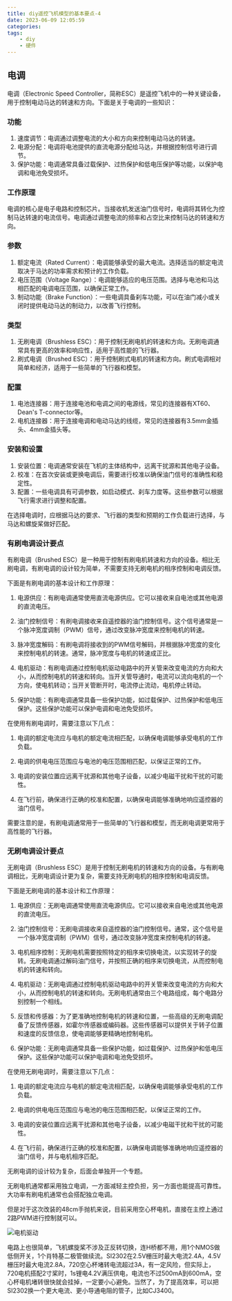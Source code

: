 ```yaml
---
title: diy遥控飞机模型的基本要点-4
date: 2023-06-09 12:05:59
categories:
tags:
    - diy
    - 硬件
---
```


## 电调

电调（Electronic Speed Controller，简称ESC）是遥控飞机中的一种关键设备，用于控制电动马达的转速和方向。下面是关于电调的一些知识：

### 功能

1. 速度调节：电调通过调整电流的大小和方向来控制电动马达的转速。
2. 电源分配：电调将电池提供的直流电源分配给马达，并根据控制信号进行调节。
3. 保护功能：电调通常具备过载保护、过热保护和低电压保护等功能，以保护电调和电池免受损坏。

### 工作原理

电调的核心是电子电路和控制芯片。当接收机发送油门信号时，电调将其转化为控制马达转速的电流信号。电调通过调整电流的频率和占空比来控制马达的转速和方向。

### 参数

1. 额定电流（Rated Current）：电调能够承受的最大电流。选择适当的额定电流取决于马达的功率需求和预计的工作负载。
2. 电压范围（Voltage Range）：电调能够适应的电压范围。选择与电池和马达相匹配的电调电压范围，以确保正常工作。
3. 制动功能（Brake Function）：一些电调具备刹车功能，可以在油门减小或关闭时提供电动马达的制动力，以改善飞行控制。

<!-- more -->

### 类型

1. 无刷电调（Brushless ESC）：用于控制无刷电机的转速和方向。无刷电调通常具有更高的效率和响应性，适用于高性能的飞行器。
2. 刷式电调（Brushed ESC）：用于控制刷式电机的转速和方向。刷式电调相对简单和经济，适用于一些简单的飞行器和模型。

### 配置

1. 电池连接器：用于连接电池和电调之间的电源线，常见的连接器有XT60、Dean's T-connector等。
2. 电机连接器：用于连接电调和电动马达的线缆，常见的连接器有3.5mm金插头、4mm金插头等。

### 安装和设置

1. 安装位置：电调通常安装在飞机的主体结构中，远离干扰源和其他电子设备。
2. 校准：在首次安装或更换电调后，需要进行校准以确保油门信号的准确性和稳定性。
3. 配置：一些电调具有可调参数，如启动模式、刹车力度等。这些参数可以根据飞行需求进行调整和配置。

在选择电调时，应根据马达的要求、飞行器的类型和预期的工作负载进行选择，与马达和螺旋桨做好匹配。

### 有刷电调设计要点

有刷电调（Brushed ESC）是一种用于控制有刷电机转速和方向的设备。相比无刷电调，有刷电调的设计较为简单，不需要支持无刷电机的相序控制和电调反馈。

下面是有刷电调的基本设计和工作原理：

1. 电源供应：有刷电调通常使用直流电源供应。它可以接收来自电池或其他电源的直流电压。

2. 油门控制信号：有刷电调接收来自遥控器的油门控制信号。这个信号通常是一个脉冲宽度调制（PWM）信号，通过改变脉冲宽度来控制电机的转速。

3. 脉冲宽度解码：有刷电调将接收到的PWM信号解码，并根据脉冲宽度的变化来控制电机的转速。通常，脉冲宽度与电机的转速成正比。

4. 电机驱动：有刷电调通过控制电机驱动电路中的开关管来改变电流的方向和大小，从而控制电机的转速和转向。当开关管导通时，电流可以流向电机的一个方向，使电机转动；当开关管断开时，电流停止流动，电机停止转动。

5. 保护功能：有刷电调通常具备一些保护功能，如过载保护、过热保护和低电压保护。这些保护功能可以保护电调和电池免受损坏。

在使用有刷电调时，需要注意以下几点：

1. 电调的额定电流应与电机的额定电流相匹配，以确保电调能够承受电机的工作负载。

2. 电调的供电电压范围应与电池的电压范围相匹配，以保证正常的工作。

3. 电调的安装位置应远离干扰源和其他电子设备，以减少电磁干扰和干扰的可能性。

4. 在飞行前，确保进行正确的校准和配置，以确保电调能够准确地响应遥控器的油门信号。

需要注意的是，有刷电调通常用于一些简单的飞行器和模型，而无刷电调更常用于高性能的飞行器。

### 无刷电调设计要点

无刷电调（Brushless ESC）是用于控制无刷电机的转速和方向的设备。与有刷电调相比，无刷电调设计更为复杂，需要支持无刷电机的相序控制和电调反馈。

下面是无刷电调的基本设计和工作原理：

1. 电源供应：无刷电调通常使用直流电源供应。它可以接收来自电池或其他电源的直流电压。

2. 油门控制信号：无刷电调接收来自遥控器的油门控制信号。通常，这个信号是一个脉冲宽度调制（PWM）信号，通过改变脉冲宽度来控制电机的转速。

3. 电机相序控制：无刷电机需要按照特定的相序来切换电流，以实现转子的旋转。无刷电调通过解码油门信号，并按照正确的相序来切换电流，从而控制电机的转速和转向。

4. 电机驱动：无刷电调通过控制电机驱动电路中的开关管来改变电流的方向和大小，从而控制电机的转速和转向。无刷电机通常由三个电路组成，每个电路分别控制一个相线。

5. 反馈和传感器：为了更准确地控制电机的转速和位置，一些高级的无刷电调配备了反馈传感器，如霍尔传感器或编码器。这些传感器可以提供关于转子位置和速度的反馈信息，使电调能够更精确地控制电机。

6. 保护功能：无刷电调通常具备一些保护功能，如过载保护、过热保护和低电压保护。这些保护功能可以保护电调和电池免受损坏。

在使用无刷电调时，需要注意以下几点：

1. 电调的额定电流应与电机的额定电流相匹配，以确保电调能够承受电机的工作负载。

2. 电调的供电电压范围应与电池的电压范围相匹配，以保证正常的工作。

3. 电调的安装位置应远离干扰源和其他电子设备，以减少电磁干扰和干扰的可能性。

4. 在飞行前，确保进行正确的校准和配置，以确保电调能够准确地响应遥控器的油门信号，并与电机相序匹配。

无刷电调的设计较为复杂，后面会单独开一个专题。

无刷电机通常都采用独立电调，一方面减轻主控负担，另一方面也能提高可靠性。大功率有刷电机通常也会搭配独立电调。

但是对于这次改装的48cm手抛机来说，目前采用空心杯电机，直接在主控上通过2路PWM进行控制就可以。

![电机驱动](https://imgs.boringhex.top/blog/20230518223724.png)

电路上也很简单，飞机螺旋桨不涉及正反转切换，连H桥都不用，用1个NMOS做低侧开关，1个肖特基二极管做续流。SI2302在2.5V栅压时最大电流2.4A，4.5V栅压时最大电流2.8A，720空心杯堵转电流超过3A，有一定风险，但实际上，720电机搭配2寸桨时，1s锂电4.2V满压供电，电流也不过500mA到600mA，空心杯电机堵转很快就会挂掉，一定要小心避免。当然了，为了提高效率，可以把SI2302换一个更大电流、更小导通电阻的管子，比如CJ3400。
